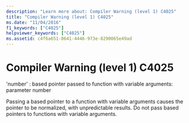 ```yaml
---
description: "Learn more about: Compiler Warning (level 1) C4025"
title: "Compiler Warning (level 1) C4025"
ms.date: "11/04/2016"
f1_keywords: ["C4025"]
helpviewer_keywords: ["C4025"]
ms.assetid: c4f6a651-0641-4446-973e-8290065e49ad
---
```

# Compiler Warning (level 1) C4025

'number' : based pointer passed to function with variable arguments: parameter number

Passing a based pointer to a function with variable arguments causes the pointer to be normalized, with unpredictable results. Do not pass based pointers to functions with variable arguments.
